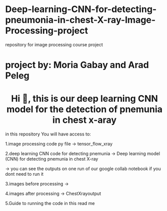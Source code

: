 # Deep-learning-CNN-for-detecting-pneumonia-in-chest-X-ray-Image-Processing-project
repository for  image processing course project

# project by: Moria Gabay and Arad Peleg</h1>


<h1 align="center">Hi 👋, this is our deep learning CNN model for the detection of pnemunia in chest x-aray </h1>
<p align="left">
</p>
   
in this repository You will have access to: 

1.image processing code py file -> tensor_flow_xray

2.deep learning CNN code for detecting pnemunia -> Deep learning model (CNN) for detecting pnemunia in chest X-ray 

-> you can see the outputs on one run of our google collab notebook if you dont need to run it

3.images before processing -> 

4.images after processing -> ChestXrayoutput

5.Guide to running the code in this read me


